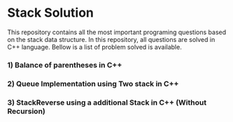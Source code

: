# Stack Solution
This repository contains all the most important programing questions based on the stack data structure. In this repository, all questions are solved in C++ language. Bellow is a list of problem solved is available.
### 1) Balance of parentheses in C++ 
### 2) Queue Implementation using Two stack in C++
### 3) StackReverse using a additional Stack in C++ (Without Recursion)
